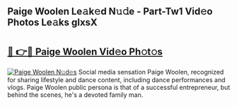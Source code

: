 ## Paige Woolen Le𝚊k𝚎d N𝚞𝚍e - Part-Tw1 Vid𝚎o Photos Le𝚊ks gIxsX

# <h2><a href="http://fbd6qwz.evod.top/?m=Paige+Woolen">🔗 👉🔴 Paige Woolen Vid𝚎o Ph𝚘t𝚘s</a></h2>

[![Paige Woolen N𝚞d𝚎s](https://i.imgur.com/8V9OHl7.gif)](http://fbd6qwz.evod.top/?m=Paige+Woolen)
Social media sensation Paige Woolen, recognized for sharing lifestyle and dance content, including dance performances and vlogs. Paige Woolen public persona is that of a successful entrepreneur, but behind the scenes, he's a devoted family man. 
